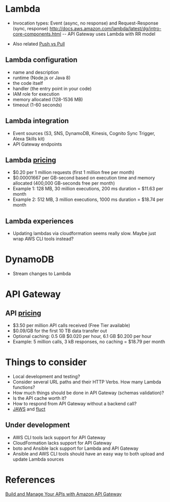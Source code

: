 
# Lambda

- Invocation types: Event (async, no response) and Request-Response (sync, response) http://docs.aws.amazon.com/lambda/latest/dg/intro-core-components.html
-- API Gateway uses Lambda with RR model

- Also related [Push vs Pull](http://docs.aws.amazon.com/lambda/latest/dg/intro-invocation-modes.html)


## Lambda configuration

- name and description
- runtime (Node.js or Java 8)
- the code itself
- handler (the entry point in your code)
- IAM role for execution
- memory allocated (128-1536 MB)
- timeout (1-60 seconds)

## Lambda integration

- Event sources (S3, SNS, DynamoDB, Kinesis, Cognito Sync Trigger, Alexa Skills kit)
- API Gateway endpoints

## Lambda [pricing](https://aws.amazon.com/lambda/pricing/)

- $0.20 per 1 million requests (first 1 million free per month)
- $0.00001667 per GB-second based on execution time and memory allocated (400,000 GB-seconds free per month)
- Example 1: 128 MB, 30 million executions, 200 ms duration = $11.63 per month
- Example 2: 512 MB, 3 million executions, 1000 ms duration = $18.74 per month

## Lambda experiences

- Updating lambdas via cloudformation seems really slow. Maybe just wrap AWS CLI tools instead?

# DynamoDB

- Stream changes to Lambda

# API Gateway

## API [pricing](https://aws.amazon.com/api-gateway/pricing/)

- $3.50 per million API calls received (Free Tier available)
- $0.09/GB for the first 10 TB data transfer out
- Optional caching: 0.5 GB $0.020 per hour, 6.1 GB $0.200 per hour
- Example: 5 million calls, 3 kB responses, no caching = $18.79 per month


# Things to consider

- Local development and testing?
- Consider several URL paths and their HTTP Verbs. How many Lambda functions?
- How much things should be done in API Gateway (schemas validation)?
- Is the API cache worth it?
- How to respond from API Gateway without a backend call?
- [JAWS](https://github.com/jaws-framework/JAWS) and [fluct](https://github.com/r7kamura/fluct)

## Under development

- AWS CLI tools lack support for API Gateway
- CloudFormation lacks support for API Gateway
- boto and Ansible lack support for Lambda and API Gateway
- Ansible and AWS CLI tools should have an easy way to both upload and update Lambda sources

# References

[Build and Manage Your APIs with Amazon API Gateway](http://www.slideshare.net/AmazonWebServices/build-and-manage-your-apis-with-amazon-api-gateway)
